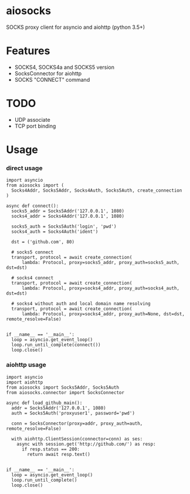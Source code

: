 # aiosocks
SOCKS proxy client for asyncio and aiohttp (python 3.5+)

# Features
- SOCKS4, SOCKS4a and SOCKS5 version
- SocksConnector for aiohttp
- SOCKS "CONNECT" command

# TODO
- UDP associate
- TCP port binding

# Usage
### direct usage
```
import asyncio
from aiosocks import (
  Socks4Addr, Socks5Addr, Socks4Auth, Socks5Auth, create_connection
)

async def connect():
  socks5_addr = Socks5Addr('127.0.0.1', 1080)
  socks4_addr = Socks4Addr('127.0.0.1', 1080)
  
  socks5_auth = Socks5Auth('login', 'pwd')
  socks4_auth = Socks4Auth('ident')

  dst = ('github.com', 80)
  
  # socks5 connect
  transport, protocol = await create_connection(
      lambda: Protocol, proxy=socks5_addr, proxy_auth=socks5_auth, dst=dst)
  
  # socks4 connect
  transport, protocol = await create_connection(
      lambda: Protocol, proxy=socks4_addr, proxy_auth=socks4_auth, dst=dst)
      
  # socks4 without auth and local domain name resolving
  transport, protocol = await create_connection(
      lambda: Protocol, proxy=socks4_addr, proxy_auth=None, dst=dst, remote_resolve=False)


if __name__ == '__main__':
  loop = asyncio.get_event_loop()
  loop.run_until_complete(connect())
  loop.close()
```

### aiohttp usage
```
import asyncio
import aiohttp
from aiosocks import Socks5Addr, Socks5Auth
from aiosocks.connector import SocksConnector

async def load_github_main():
  addr = Socks5Addr('127.0.0.1', 1080)
  auth = Socks5Auth('proxyuser1', password='pwd')
  
  conn = SocksConnector(proxy=addr, proxy_auth=auth, remote_resolve=False)
  
  with aiohttp.ClientSession(connector=conn) as ses:
    async with session.get('http://github.com/') as resp:
      if resp.status == 200:
        return await resp.text()


if __name__ == '__main__':
  loop = asyncio.get_event_loop()
  loop.run_until_complete()
  loop.close()
```
